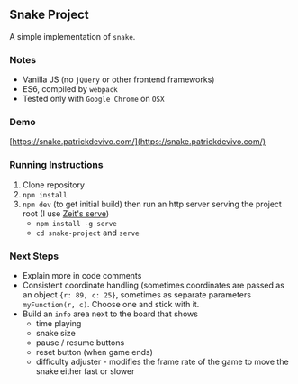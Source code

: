 ## Snake Project
A simple implementation of `snake`.

### Notes
- Vanilla JS (no `jQuery` or other frontend frameworks)
- ES6, compiled by `webpack`
- Tested only with `Google Chrome` on `OSX`

### Demo
[https://snake.patrickdevivo.com/](https://snake.patrickdevivo.com/)

### Running Instructions
1. Clone repository
2. `npm install`
3. `npm dev` (to get initial build) then run an http server serving the project root (I use [Zeit's serve](https://github.com/zeit/serve))
	- `npm install -g serve`
	- `cd snake-project` and `serve`

### Next Steps
- Explain more in code comments
- Consistent coordinate handling (sometimes coordinates are passed as an object `{r: 89, c: 25}`, sometimes as separate parameters `myFunction(r, c)`. Choose one and stick with it.
- Build an `info` area next to the board that shows
	- time playing
	- snake size
	- pause / resume buttons
	- reset button (when game ends)
	- difficulty adjuster - modifies the frame rate of the game to move the snake either fast or slower